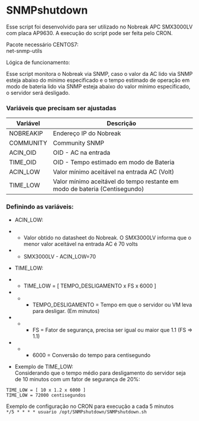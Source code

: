 # SNMPshutdown

Esse script foi desenvolvido para ser utilizado no Nobreak APC SMX3000LV com placa AP9630. A execução do script pode ser feita pelo CRON.


Pacote necessário CENTOS7:  
net-snmp-utils  


Lógica de funcionamento:  

Esse script monitora o Nobreak via SNMP, caso o valor da AC lido via SNMP esteja abaixo do mínimo especificado e o tempo estimado de operação em modo de bateria lido via SNMP esteja abaixo do valor mínimo especificado, o servidor será desligado.  


### Variáveis que precisam ser ajustadas  

| Variável | Descrição |
|-|-|
|NOBREAKIP|Endereço IP do Nobreak|
|COMMUNITY|Community SNMP|
|ACIN_OID|OID - AC na entrada|
|TIME_OID|OID - Tempo estimado em modo de Bateria|
|ACIN_LOW|Valor mínimo aceitável na entrada AC (Volt)|
|TIME_LOW|Valor mínimo aceitável do tempo restante em modo de bateria (Centisegundo)|


### Definindo as variáveis:  

+ ACIN_LOW:  
+ + Valor obtido no datasheet do Nobreak. O SMX3000LV informa que o menor valor aceitável na entrada AC é 70 volts  
+ + SMX3000LV - ACIN_LOW=70  

+ TIME_LOW:  
+ + TIME_LOW = [ TEMPO_DESLIGAMENTO x FS x 6000 ]  
+ + + TEMPO_DESLIGAMENTO = Tempo em que o servidor ou VM leva para desligar. (Em minutos)  
+ + + FS = Fator de segurança, precisa ser igual ou maior que 1.1 (FS => 1.1)  
+ + + 6000 = Conversão do tempo para centisegundo  

+ Exemplo de TIME_LOW:  
Considerando que o tempo médio para desligamento do servidor seja de 10 minutos com um fator de segurança de 20%:  
```
TIME_LOW = [ 10 x 1.2 x 6000 ]  
TIME_LOW = 72000 centisegundos
```

Exemplo de configuração no CRON para execução a cada 5 minutos  
` */5 * * * * usuario /opt/SNMPshutdown/SNMPshutdown.sh `
